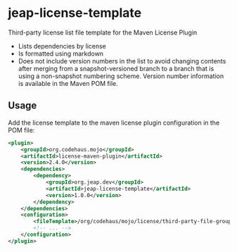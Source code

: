 jeap-license-template
=====================

Third-party license list file template for the Maven License Plugin

- Lists dependencies by license
- Is formatted using markdown
- Does not include version numbers in the list to avoid changing contents after merging from a snapshot-versioned
  branch to a branch that is using a non-snapshot numbering scheme. Version number information is available in the
  Maven POM file.


Usage
-----

Add the license template to the maven license plugin configuration in the POM file:

```xml
<plugin>
    <groupId>org.codehaus.mojo</groupId>
    <artifactId>license-maven-plugin</artifactId>
    <version>2.4.0</version>
    <dependencies>
        <dependency>
            <groupId>org.jeap.dev</groupId>
            <artifactId>jeap-license-template</artifactId>
            <version>1.0.0</version>
        </dependency>
    </dependencies>
    <configuration>
        <fileTemplate>/org/codehaus/mojo/license/third-party-file-groupByLicense.ftl</fileTemplate>
        <!-- ... -->
    </configuration>
</plugin>
```
